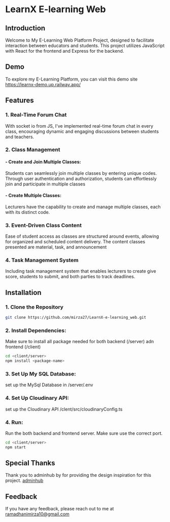 
# LearnX E-learning Web




## Introduction
Welcome to My E-Learning Web Platform Project, designed to facilitate interaction between educators and students. This project utilizes JavaScript with React for the frontend and Express for the backend.


## Demo

To explore my E-Learning Platform, you can visit this demo site
https://learnx-demo.up.railway.app/




## Features

### 1. Real-Time Forum Chat
With socket io from JS, I've implemented real-time forum chat in every class, encouraging dynamic and engaging discussions between students and teachers.

### 2. Class Management
#### - Create and Join Multiple Classes: 
Students can seamlessly join multiple classes by entering unique codes. Through user authentication and authorization, students can effortlessly join and participate in multiple classes
#### - Create Multiple Classes: 
Lecturers have the capability to create and manage multiple classes, each with its distinct code.

### 3. Event-Driven Class Content
Ease of student access as classes are structured around events, allowing for organized and scheduled content delivery. The content classes presented are material, task, and announcement

### 4. Task Management System
Including task management system that enables lecturers to create give score, students to submit, and both parties to track deadlines.

## Installation

### 1. Clone the Repository

```bash
git clone https://github.com/mirza27/LearnX-e-learning_web.git
```
### 2. Install Dependencies:
Make sure to install all package needed for both backend (/server) adn frontend (/client)
```bash
cd <client/server>
npm install <package-name>
```
### 3. Set Up My SQL Database:
set up the MySql Database in /server/.env
### 4. Set Up Cloudinary API:
set up the Cloudinary API /clent/src/cloudinaryConfig.ts

### 4. Run:
Run the both backend and frontend server. Make sure use the correct port.
```bash
cd <client/server>
npm start
```
    
## Special Thanks
Thank you to adminhub by  for providing the design inspiration for this project.
[adminhub](https://github.com/fajarnurwahid/adminhub)
## Feedback

If you have any feedback, please reach out to me at ramadhanimirza10@gmail.com

